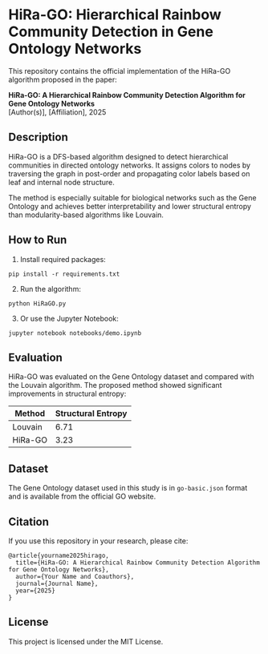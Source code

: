 # HiRa-GO: Hierarchical Rainbow Community Detection in Gene Ontology Networks

This repository contains the official implementation of the HiRa-GO algorithm proposed in the paper:

**HiRa-GO: A Hierarchical Rainbow Community Detection Algorithm for Gene Ontology Networks**  
[Author(s)], [Affiliation], 2025

## Description

HiRa-GO is a DFS-based algorithm designed to detect hierarchical communities in directed ontology networks. It assigns colors to nodes by traversing the graph in post-order and propagating color labels based on leaf and internal node structure.

The method is especially suitable for biological networks such as the Gene Ontology and achieves better interpretability and lower structural entropy than modularity-based algorithms like Louvain.
## How to Run

1. Install required packages:

```
pip install -r requirements.txt
```

2. Run the algorithm:

```
python HiRaGO.py
```

3. Or use the Jupyter Notebook:

```
jupyter notebook notebooks/demo.ipynb
```

## Evaluation

HiRa-GO was evaluated on the Gene Ontology dataset and compared with the Louvain algorithm. The proposed method showed significant improvements in structural entropy:

| Method   | Structural Entropy |
|----------|--------------------|
| Louvain  | 6.71               |
| HiRa-GO  | 3.23               |

## Dataset

The Gene Ontology dataset used in this study is in `go-basic.json` format and is available from the official GO website.

## Citation

If you use this repository in your research, please cite:

```
@article{yourname2025hirago,
  title={HiRa-GO: A Hierarchical Rainbow Community Detection Algorithm for Gene Ontology Networks},
  author={Your Name and Coauthors},
  journal={Journal Name},
  year={2025}
}
```

## License

This project is licensed under the MIT License.

